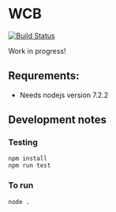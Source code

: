 # WCB

[![Build Status](https://travis-ci.org/AgaKhanFoundation/WCB.svg?branch=master)](https://travis-ci.org/AgaKhanFoundation/WCB)

Work in progress!

## Requrements:

- Needs nodejs version 7.2.2

## Development notes

### Testing
```
npm install
npm run test
```

### To run

```
node .
```



